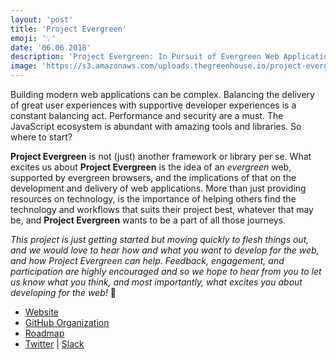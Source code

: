 ```yaml
---
layout: 'post'
title: 'Project Evergreen'
emoji: '💡'
date: '06.06.2018'
description: 'Project Evergreen: In Pursuit of Evergreen Web Applications'
image: 'https://s3.amazonaws.com/uploads.thegreenhouse.io/project-evergreen/logo-small.png'
---
```


Building modern web applications can be complex.  Balancing the delivery of great user experiences with supportive developer experiences is a constant balancing act.  Performance and security are a must. The JavaScript ecosystem is abundant with amazing tools and libraries.  So where to start?

**Project Evergreen** is not (just) another framework or library per se.  What excites us about **Project Evergreen** is the idea of an _evergreen_ web, supported by evergreen browsers, and the implications of that on the development and delivery of web applications.  More than just providing resources on technology, is the importance of helping others find the technology and workflows that suits their project best, whatever that may be, and **Project Evergreen** wants to be a part  of all those journeys.

_This project is just getting started but moving quickly to flesh things out, and we would love to hear _how_ and _what_ you want to develop for the web, and how Project Evergreen can help.  Feedback, engagement, and participation are highly encouraged and so we hope to hear from you to let us know what you think, and most importantly, what excites you about developing for the web!_  👋

- <a target="_blank" rel="noopener" href="https://projectevergreen.github.io/" onclick="getOutboundLink('https://projectevergreen.github.io/');">Website</a>
-  <a target="_blank" rel="noopener"  href="https://github.com/ProjectEvergreen" onclick="getOutboundLink('https://github.com/ProjectEvergreen');">GitHub Organization</a>
- <a target="_blank" rel="noopener"  href="https://github.com/ProjectEvergreen/project-evergreen/milestones" onclick="getOutboundLink('https://github.com/ProjectEvergreen/project-evergreen/milestones');">Roadmap</a>
- <a target="_blank" rel="noopener"  href="https://twitter.com/PrjEvergreen" onclick="getOutboundLink('https://twitter.com/PrjEvergreen');">Twitter</a><span> | </span><a target="_blank" rel="noopener" href="https://join.slack.com/t/thegreenhouseio/shared_invite/enQtMzcyMzE2Mjk1MjgwLTFkNzY2NDQwOTg0MjRiYmY1ZDYyOGE1YzM0ZmQwNTgxZWI0NWU0YmYxZDhkNDQ3Y2Q3ODhjZTdiMTEwNzY5MTk" onclick="getOutboundLink('https://join.slack.com/t/thegreenhouseio/shared_invite/enQtMzcyMzE2Mjk1MjgwLTFkNzY2NDQwOTg0MjRiYmY1ZDYyOGE1YzM0ZmQwNTgxZWI0NWU0YmYxZDhkNDQ3Y2Q3ODhjZTdiMTEwNzY5MTk');">Slack</a>